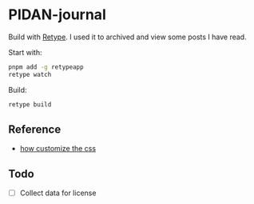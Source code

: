 # PIDAN-journal

Build with [Retype](https://retype.com/). I used it to archived and view some posts I have read.

Start with:

```sh
pnpm add -g retypeapp
retype watch
```

Build:

```sh
retype build
```

## Reference

- [how customize the css](https://github.com/retypeapp/retype/issues/610)

## Todo

- [ ] Collect data for license
